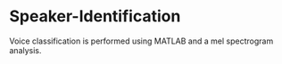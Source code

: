 # Speaker-Identification
Voice classification is performed using MATLAB and a mel spectrogram analysis.

